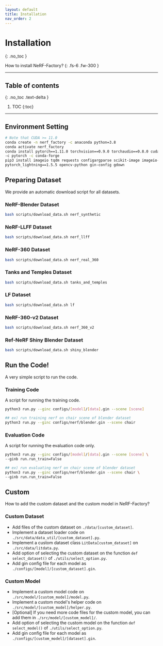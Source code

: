 ```yaml
---
layout: default
title: Installation 
nav_order: 2
---
```


# Installation
{: .no_toc }

How to install NeRF-Factory?
{: .fs-6 .fw-300 }

---

## Table of contents
{: .no_toc .text-delta }

1. TOC
{:toc}

---

## Environment Setting

```bash
# Note that CUDA >= 11.0
conda create -n nerf_factory -c anaconda python=3.8
conda activate nerf_factory
conda install pytorch==1.11.0 torchvision==0.9.0 torchaudio==0.8.0 cudatoolkit=11.3 \
-c pytorch -c conda-forge
pip3 install imageio tqdm requests configargparse scikit-image imageio-ffmpeg piqa \
pytorch_lightning==1.5.5 opencv-python gin-config gdown
```

## Preparing Dataset

We provide an automatic download script for all datasets. 

### NeRF-Blender Dataset

```bash
bash scripts/download_data.sh nerf_synthetic
```

### NeRF-LLFF Dataset
```bash
bash scripts/download_data.sh nerf_llff
```

### NeRF-360 Dataset
```bash
bash scripts/download_data.sh nerf_real_360
```

### Tanks and Temples Dataset
```bash
bash scripts/download_data.sh tanks_and_temples
```

### LF Dataset
```bash
bash scripts/download_data.sh lf
```

### NeRF-360-v2 Dataset
```bash
bash scripts/download_data.sh nerf_360_v2
```

### Ref-NeRF Shiny Blender Dataset
```bash
bash scripts/download_data.sh shiny_blender
```

## Run the Code!

A very simple script to run the code.


### Training Code

A script for running the training code.

```bash
python3 run.py --ginc configs/[model]/[data].gin --scene [scene]

## ex) run training nerf on chair scene of blender dataset
python3 run.py --ginc configs/nerf/blender.gin --scene chair
```

### Evaluation Code

A script for running the evaluation code only.

```bash
python3 run.py --ginc configs/[model]/[data].gin --scene [scene] \
--ginb run.run_train=False

## ex) run evaluating nerf on chair scene of blender dataset
python3 run.py --ginc configs/nerf/blender.gin --scene chair \
--ginb run.run_train=False
```


## Custom

How to add the custom dataset and the custom model in NeRF-Factory?

### Custom Dataset

- Add files of the custom dataset on ```./data/[custom_dataset]```.
- Implement a dataset loader code on ```./src/data/data_util/[custom_dataset].py```.
- Implement a custom dataset class ```LitData[custom_dataset]``` on ```./src/data/litdata.py```.
- Add option of selecting the custom dataset on the function ```def select_dataset()``` of ```./utils/select_option.py```.
- Add gin config file for each model as ```./configs/[model]/[custom_dataset].gin```.

### Custom Model

- Implement a custom model code on ```./src/model/[custom_model]/model.py```.
- Implement a custom model's helper code on ```./src/model/[custom_model]/helper.py```.
- [Optional] If you need more code files for the custom model, you can add them in ```./src/model/[custom_model]/```.
- Add option of selecting the custom model on the function ```def select_model()``` of ```./utils/select_option.py```.
- Add gin config file for each model as ```./configs/[custom_model]/[dataset].gin```.
